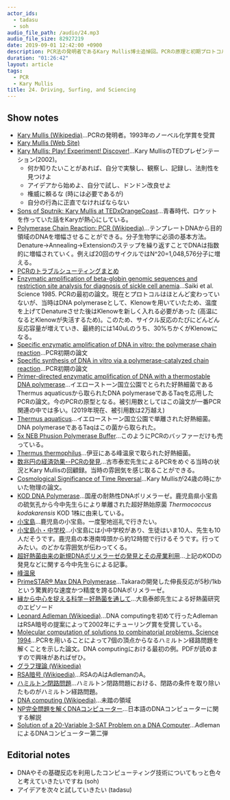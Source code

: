 ```yaml
---
actor_ids:
  - tadasu
  - soh
audio_file_path: /audio/24.mp3
audio_file_size: 82927219
date: 2019-09-01 12:42:00 +0900
description: PCR法の発明者であるKary Mullis博士追悼回。PCRの原理と初期プロトコルやKary Mullisの生涯、爆速DNAポリメラーゼ、PCRを用いたハミルトン経路問題の計算（DNA computing）について話しました。
duration: "01:26:42"
layout: article
tags: 
  - PCR
  - Kary Mullis
title: 24. Driving, Surfing, and Sciencing
---
```


## Show notes
- [Kary Mullis (Wikipedia)](https://en.wikipedia.org/wiki/Kary_Mullis)...PCRの発明者。1993年のノーベル化学賞を受賞
- [Kary Mullis (Web Site)](https://www.karymullis.com/)
- [Kary Mullis: Play! Experiment! Discover!](https://www.ted.com/talks/kary_mullis_on_what_scientists_do)...Kary MullisのTEDプレゼンテーション(2002)。
  - 何か知りたいことがあれば、自分で実験し、観察し、記録し、法則性を見つけよ 
  - アイデアから始めよ、自分で試し、ドンドン改良せよ 
  - 権威に頼るな (時には必要であるが)
  - 自分の行為に正直でなければならない
- [Sons of Sputnik: Kary Mullis at TEDxOrangeCoast](https://www.youtube.com/watch?v=iSVy1b-RyVM)...青春時代、ロケットを作っていた話をKaryが熱心にしている。
- [Polymerase Chain Reaction: PCR (Wikipedia)](https://en.wikipedia.org/wiki/Polymerase_chain_reaction)...テンプレートDNAから目的領域のDNAを増幅させることができる。分子生物学に必須の基本方法。Denature->Annealing->Extensionのステップを繰り返すことでDNAは指数的に増幅されていく。例えば20回のサイクルではN^20=1,048,576分子に増える。
- [PCRのトラブルシューティングまとめ](https://snk-u.tumblr.com/post/183172634341/pcr%E3%81%AE%E3%83%88%E3%83%A9%E3%83%96%E3%83%AB%E3%82%B7%E3%83%A5%E3%83%BC%E3%83%86%E3%82%A3%E3%83%B3%E3%82%B0%E3%81%BE%E3%81%A8%E3%82%81)
- [Enzymatic amplification of beta-globin genomic sequences and restriction site analysis for diagnosis of sickle cell anemia](https://www.ncbi.nlm.nih.gov/pubmed/2999980)...Saiki et al. Science 1985. PCRの最初の論文。現在とプロトコルはほとんど変わっていないが、当時はDNA polymeraseとして、Klenowを用いていたため、温度を上げてDenatureさせた後はKlenowを新しく入れる必要があった (高温になるとKlenowが失活するため)。このため、サイクル反応のたびにどんどん反応容量が増えていき、最終的には140uLのうち、30%ちかくがKlenowになる。
- [Specific enzymatic amplification of DNA in vitro: the polymerase chain reaction](https://www.ncbi.nlm.nih.gov/pubmed/3472723)...PCR初期の論文
- [Specific synthesis of DNA in vitro via a polymerase-catalyzed chain reaction](https://www.ncbi.nlm.nih.gov/pubmed/3431465)...PCR初期の論文
- [Primer-directed enzymatic amplification of DNA with a thermostable DNA polymerase](https://www.ncbi.nlm.nih.gov/pubmed/2448875)...イエローストーン国立公園でとられた好熱細菌であるThermus aquaticusから取られたDNA polymeraseであるTaqを応用したPCRの論文。今のPCRの原型となる。被引用数としてはこの論文が一番PCR関連の中では多い。(2019年現在、被引用数は2万越え)
- [Thermus aquaticus](https://en.wikipedia.org/wiki/Thermus_aquaticus)...イエローストーン国立公園で単離された好熱細菌。DNA polymeraseであるTaqはこの菌から取られた。
- [5x NEB Phusion Polymerase Buffer](https://international.neb.com/products/b0518-phusion-hf-buffer-pack)...このようにPCRのバッファーだけも売っている。
- [Thermus thermophilus](https://www.google.com/search?client=firefox-b-d&q=thermus+thermophilus)...伊豆にある峰温泉で取られた好熱細菌。
- [数兆円の経済効果--PCRの発見](https://www.rnaj.org/newsletters/item/471-furuichi-9)...古市泰宏先生によるPCRをめぐる当時の状況とKary Mullisの回顧録。当時の雰囲気を感じ取ることができる。
- [Cosmological Significance of Time Reversal](https://www.nature.com/articles/218663b0)...Kary Mullisが24歳の時にかいた物理の論文。
- [KOD DNA Polymerase](http://lifescience.toyobo.co.jp/detail/detail.php?product_detail_id=2)...国産の耐熱性DNAポリメラーゼ。鹿児島県小宝島の硫気孔から今中先生らにより単離された超好熱始原菌 _Thermococcus kodakarensis_ KOD 1株に由来している。
- [小宝島](http://www.tokara.jp/profile/gaiyou/kodakara/)...鹿児島の小宝島。一度聖地巡礼で行きたい。
- [小宝島小・中学校](http://www.toshima-sc.net/kodakara/)...小宝島には小中学校があり、生徒はいま10人、先生も10人だそうです。鹿児島の本港南埠頭から約12時間で行けるそうです。行ってみたい。のどかな雰囲気が伝わってくる。
- [超好熱菌由来の新規DNAポリメラーゼの発見とその産業利用](https://www.jstage.jst.go.jp/article/kagakutoseibutsu/53/12/53_866/_pdf/-char/ja)...上記のKODの発見などに関する今中先生らによる記事。
- [峰温泉](http://www.kawazu-onsen.com/event/funnto/funnto.html)
- [PrimeSTAR® Max DNA Polymerase](http://catalog.takara-bio.co.jp/product/basic_info.php?unitid=U100005117)...Takaraの開発した伸長反応が5秒/1kbという驚異的な速度かつ精度を誇るDNAポリメラーゼ。
- [縁から中心を捉える科学－好熱菌を通して](http://brh.co.jp/s_library/interview/43/)...大島泰郎先生による好熱菌研究のエピソード
- [Leonard Adleman (Wikipedia)](https://en.wikipedia.org/wiki/Leonard_Adleman)...DNA computingを初めて行ったAdlemanはRSA暗号の提案によって2002年にチューリング賞を受賞している。
- [Molecular computation of solutions to combinatorial problems. Science 1994](https://www2.cs.duke.edu/courses/cps296.4/spring04/papers/Adleman94.pdf)...PCRを用いることによって7個の頂点からなるハミルトン経路問題を解くことを示した論文。DNA computingにおける最初の例。PDFが読めますので興味があればぜひ。
- [グラフ理論 (Wikipedia)](https://ja.wikipedia.org/wiki/%E3%82%B0%E3%83%A9%E3%83%95%E7%90%86%E8%AB%96)
- [RSA暗号 (Wikipedia)](https://ja.wikipedia.org/wiki/RSA%E6%9A%97%E5%8F%B7)...RSAのAはAdlemanのA。
- [ハミルトン閉路問題](http://www.orsj.or.jp/archive2/or61-12/or61_12_844.pdf)...ハミルトン閉路問題における、閉路の条件を取り除いたものがハミルトン経路問題。
- [DNA computing (Wikipedia)](https://en.wikipedia.org/wiki/DNA_computing)...未踏の領域
- [NP完全問題を解くDNAコンピューター](http://www.net.c.dendai.ac.jp/~fujiwara/soturon3.htm)...日本語のDNAコンピューターに関する解説
- [Solution of a 20-Variable 3-SAT Problem on a DNA Computer](https://science.sciencemag.org/content/296/5567/499)...AdlemanによるDNAコンピューター第二弾

## Editorial notes
- DNAやその基礎反応を利用したコンピューティング技術についてもっと色々と考えていきたいですね (soh)
- アイデアを次々と試していきたい (tadasu)

